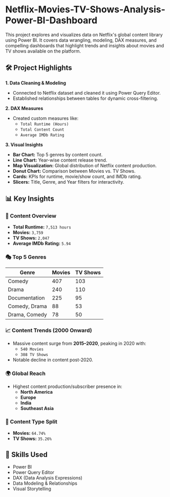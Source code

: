 # Netflix-Movies-TV-Shows-Analysis-Power-BI-Dashboard
This project explores and visualizes data on Netflix's global content library using Power BI. It covers data wrangling, modeling, DAX measures, and compelling dashboards that highlight trends and insights about movies and TV shows available on the platform.

## 🛠️ Project Highlights

**1. Data Cleaning & Modeling**
- Connected to Netflix dataset and cleaned it using Power Query Editor.
- Established relationships between tables for dynamic cross-filtering.

**2. DAX Measures**
- Created custom measures like:
  - `Total Runtime (Hours)`
  - `Total Content Count`
  - `Average IMDb Rating`

**3. Visual Insights**
- **Bar Chart:** Top 5 genres by content count.
- **Line Chart:** Year-wise content release trend.
- **Map Visualization:** Global distribution of Netflix content production.
- **Donut Chart:** Comparison between Movies vs. TV Shows.
- **Cards:** KPIs for runtime, movie/show count, and IMDb rating.
- **Slicers:** Title, Genre, and Year filters for interactivity.

## 📊 Key Insights

### 🎥 Content Overview
- **Total Runtime:** `7,513 hours`
- **Movies:** `3,759`
- **TV Shows:** `2,047`
- **Average IMDb Rating:** `5.94`

### 🎭 Top 5 Genres
| Genre                  | Movies | TV Shows |
|------------------------|--------|----------|
| Comedy                 | 407    | 103      |
| Drama                  | 240    | 110      |
| Documentation          | 225    | 95       |
| Comedy, Drama          | 88     | 53       |
| Drama, Comedy          | 78     | 50       |

### 📈 Content Trends (2000 Onward)
- Massive content surge from **2015–2020**, peaking in 2020 with:
  - `540 Movies`
  - `308 TV Shows`
- Notable decline in content post-2020.

### 🌍 Global Reach
- Highest content production/subscriber presence in:
  - **North America**
  - **Europe**
  - **India**
  - **Southeast Asia**

### 🍿 Content Type Split
- **Movies:** `64.74%`
- **TV Shows:** `35.26%`

## 🚀 Skills Used
- Power BI
- Power Query Editor
- DAX (Data Analysis Expressions)
- Data Modeling & Relationships
- Visual Storytelling
